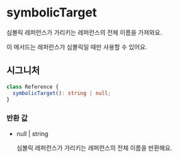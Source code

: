 # symbolicTarget

심볼릭 레퍼런스가 가리키는 레퍼런스의 전체 이름을 가져와요.

이 메서드는 레퍼런스가 심볼릭일 때만 사용할 수 있어요.

## 시그니처

```ts
class Reference {
  symbolicTarget(): string | null;
}
```

### 반환 값

<ul class="param-ul">
  <li class="param-li param-li-root">
    <span class="param-type">null | string</span>
    <br>
    <p class="param-description">심볼릭 레퍼런스가 가리키는 레퍼런스의 전체 이름을 반환해요.</p>
  </li>
</ul>